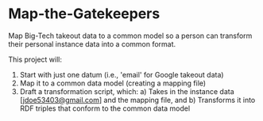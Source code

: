 # Map-the-Gatekeepers
Map Big-Tech takeout data to a common model so a person can transform their personal instance data into a common format.   

This project will:
1) Start with just one datum (i.e., 'email' for Google takeout data)
2) Map it to a common data model (creating a mapping file)
3) Draft a transformation script, which:
   a) Takes in the instance data [jdoe53403@gmail.com] and the mapping file, and
   b) Transforms it into RDF triples that conform to the common data model
